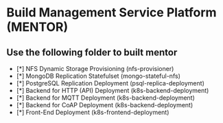 # Build Management Service Platform (MENTOR)

## Use the following folder to built mentor

- [*] NFS Dynamic Storage Provisioning (nfs-provisioner)
- [*] MongoDB Replication Statefulset (mongo-stateful-nfs)
- [*] PostgreSQL Replication Deployment (psql-replica-deployment)
- [*] Backend for HTTP (API) Deployment (k8s-backend-deployment)
- [*] Backend for MQTT Deployment (k8s-backend-deployment)
- [*] Backend for CoAP Deployment (k8s-backend-deployment)
- [*] Front-End Deployment (k8s-frontend-deployment)